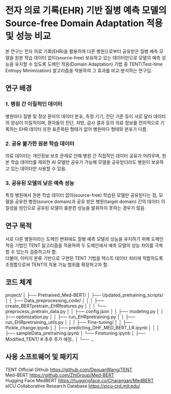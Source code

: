 # 전자 의료 기록(EHR) 기반 질병 예측 모델의 Source-free Domain Adaptation 적용 및 성능 비교
본 연구는 전자 의료 기록(EHR)을 활용하여 다른 병원으로부터 공유받은 질병 예측 모델을 원본 학습 데이터 없이(source-free) 보유하고 있는 데이터만으로 모델의 예측 성능을 유지할 수 있도록 도메인 적응(Domain Adaptation) 기법 중 TENT(Test-time Entropy Minimization) 알고리즘을 적용하여 그 효과를 비교·분석하는 연구임.


## 연구 배경
### 1. 병원 간 이질적인 데이터
병원마다 질병 및 정상 환자의 데이터 분포, 측정 기기, 진단 기준 등이 서로 달라 데이터의 양상이 이질적이며, 환자들의 진단, 처방, 검사 결과 등의 의료 정보를 전자적으로 기록하는 EHR 데이터 또한 표준화된 형태가 없어 병원마다 형태와 분포가 다름.

### 2. 공유 불가한 원본 학습 데이터
의료 데이터는 개인정보 보호 문제로 인해 병원 간 직접적인 데이터 공유가 어려우며, 원본 학습 데이터를 제외한 AI 모델만 공유가 가능해 모델을 공유받더라도 병원이 보유하고 있는 데이터만 사용할 수 있음.

### 3. 공유된 모델의 낮은 예측 성능
특정 병원에서 원본 학습 데이터 없이(source-free) 학습된 모델만 공유된다는 점, 모델을 공유한 병원(source domain)과 공유 받은 병원(target domain) 간의 데이터 이질성을 원인으로 공유된 모델이 충분한 성능을 발휘하지 못하는 경우가 많음.


## 연구 목적
서로 다른 병원이라는 도메인 변화에도 질병 예측 모델의 성능을 유지하기 위해 도메인 적응 기법인 TENT 알고리즘을 적용하여 두 도메인에서 예측 모델의 성능 차이를 극복할 수 있는지 검증하고자 함.<br/>
더불어, 이미지 분류 기반으로 구현된 TENT 기법을 텍스트 데이터 처리에 적합하도록 조정함으로써 TENT의 적용 가능 범위를 확장하고자 함.


## 코드 체계
project/
│
├── Pretrained_Med-BERT/ 
│   ├── Updated_pretraining_scripts/
│   │   ├── Data_preprocessing_code/ 
│   │   │   ├── create_BERTpretrain_EHRfeatures.py
│   │   │   └── preprocess_pretrain_data.py
│   │   ├── config.json
│   │   ├── modeling.py
│   │   ├── optimization.py
│   │   ├── run_EHRpretraining.py
│   │   ├── run_EHRpretraining_utils.py
│   │
│   ├── Fine-tuning/
│   │   ├── Pickle_change.ipynb
│   │   ├── predicting_DHF_MED_BERT_LR.ipynb
│   │
│   ├── sampleData_pretraining.ipynb
│   └── Finetuning.ipynb
│
├── Modified_TENT/  # 추후 추가 예정..
│   └── ...


 
## 사용 소프트웨어 및 패키지
TENT Official Github https://github.com/DequanWang/TENT<br/>
Med-BERT https://github.com/ZhiGroup/Med-BERT<br/>
Hugging Face MedBERT https://huggingface.co/Charangan/MedBERT<br/>
eICU Collaborative Research Database https://eicu-crd.mit.edu/
